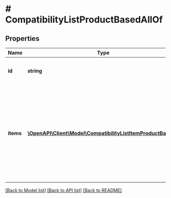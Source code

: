 # # CompatibilityListProductBasedAllOf

## Properties

Name | Type | Description | Notes
------------ | ------------- | ------------- | -------------
**id** | **string** | Id of product-based compatibility list. | 
**items** | [**\OpenAPI\Client\Model\CompatibilityListItemProductBased[]**](CompatibilityListItemProductBased.md) | Text representation of the compatibility list items. Provided for informational purposes only - ignored when creating (Post) or updating (Put) compatibility list in the offer. | [optional] 

[[Back to Model list]](../../README.md#documentation-for-models) [[Back to API list]](../../README.md#documentation-for-api-endpoints) [[Back to README]](../../README.md)


